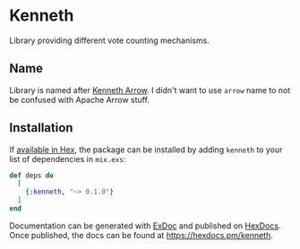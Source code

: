 # Kenneth

Library providing different vote counting mechanisms.

## Name

Library is named after [Kenneth Arrow][]. I didn't want to use `arrow` name to
not be confused with Apache Arrow stuff.

## Installation

If [available in Hex](https://hex.pm/docs/publish), the package can be installed
by adding `kenneth` to your list of dependencies in `mix.exs`:

```elixir
def deps do
  [
    {:kenneth, "~> 0.1.0"}
  ]
end
```

Documentation can be generated with [ExDoc](https://github.com/elixir-lang/ex_doc)
and published on [HexDocs](https://hexdocs.pm). Once published, the docs can
be found at <https://hexdocs.pm/kenneth>.

[Kenneth Arrow]: https://en.wikipedia.org/wiki/Kenneth_Arrow
